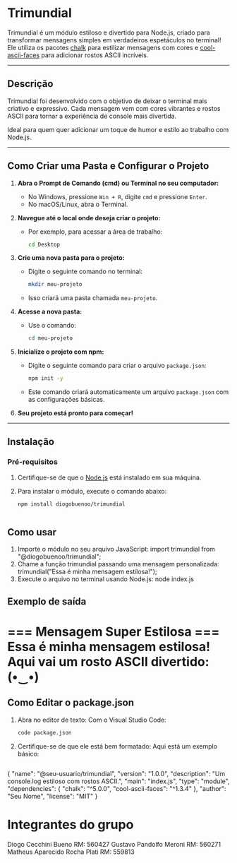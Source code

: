 # Trimundial

Trimundial é um módulo estiloso e divertido para Node.js, criado para transformar mensagens simples em verdadeiros espetáculos no terminal! Ele utiliza os pacotes [chalk](https://www.npmjs.com/package/chalk) para estilizar mensagens com cores e [cool-ascii-faces](https://www.npmjs.com/package/cool-ascii-faces) para adicionar rostos ASCII incríveis.

---

## **Descrição**

Trimundial foi desenvolvido com o objetivo de deixar o terminal mais criativo e expressivo. Cada mensagem vem com cores vibrantes e rostos ASCII para tornar a experiência de console mais divertida.

Ideal para quem quer adicionar um toque de humor e estilo ao trabalho com Node.js.

---

## **Como Criar uma Pasta e Configurar o Projeto**

1. **Abra o Prompt de Comando (cmd) ou Terminal no seu computador:**
   - No Windows, pressione `Win + R`, digite `cmd` e pressione `Enter`.
   - No macOS/Linux, abra o Terminal.

2. **Navegue até o local onde deseja criar o projeto:**
   - Por exemplo, para acessar a área de trabalho:
     ```bash
     cd Desktop
     ```

3. **Crie uma nova pasta para o projeto:**
   - Digite o seguinte comando no terminal:
     ```bash
     mkdir meu-projeto
     ```
   - Isso criará uma pasta chamada `meu-projeto`.

4. **Acesse a nova pasta:**
   - Use o comando:
     ```bash
     cd meu-projeto
     ```

5. **Inicialize o projeto com npm:**
   - Digite o seguinte comando para criar o arquivo `package.json`:
     ```bash
     npm init -y
     ```
   - Este comando criará automaticamente um arquivo `package.json` com as configurações básicas.

6. **Seu projeto está pronto para começar!**

---

## **Instalação**

### **Pré-requisitos**
1. Certifique-se de que o [Node.js](https://nodejs.org/) está instalado em sua máquina.

2. Para instalar o módulo, execute o comando abaixo:
   ```bash
   npm install diogobuenoo/trimundial



## Como usar

1. Importe o módulo no seu arquivo JavaScript:
    import trimundial from "@diogobuenoo/trimundial";
2. Chame a função trimundial passando uma mensagem personalizada:
    trimundial("Essa é minha mensagem estilosa!");
3. Execute o arquivo no terminal usando Node.js:
    node index.js


## Exemplo de saída

=== Mensagem Super Estilosa ===
Essa é minha mensagem estilosa!
Aqui vai um rosto ASCII divertido:
(•‿•)
==============================

## Como Editar o package.json

1. Abra no editor de texto:
   Com o Visual Studio Code:
   ```bash
   code package.json
2. Certifique-se de que ele está bem formatado: Aqui está um exemplo básico:
   ```Json
{
  "name": "@seu-usuario/trimundial",
  "version": "1.0.0",
  "description": "Um console.log estiloso com rostos ASCII.",
  "main": "index.js",
  "type": "module",
  "dependencies": {
    "chalk": "^5.0.0",
    "cool-ascii-faces": "^1.3.4"
  },
  "author": "Seu Nome",
  "license": "MIT"
}



# Integrantes do grupo

Diogo Cecchini Bueno RM: 560427
Gustavo Pandolfo Meroni RM: 560271
Matheus Aparecido Rocha Plati RM: 559813
